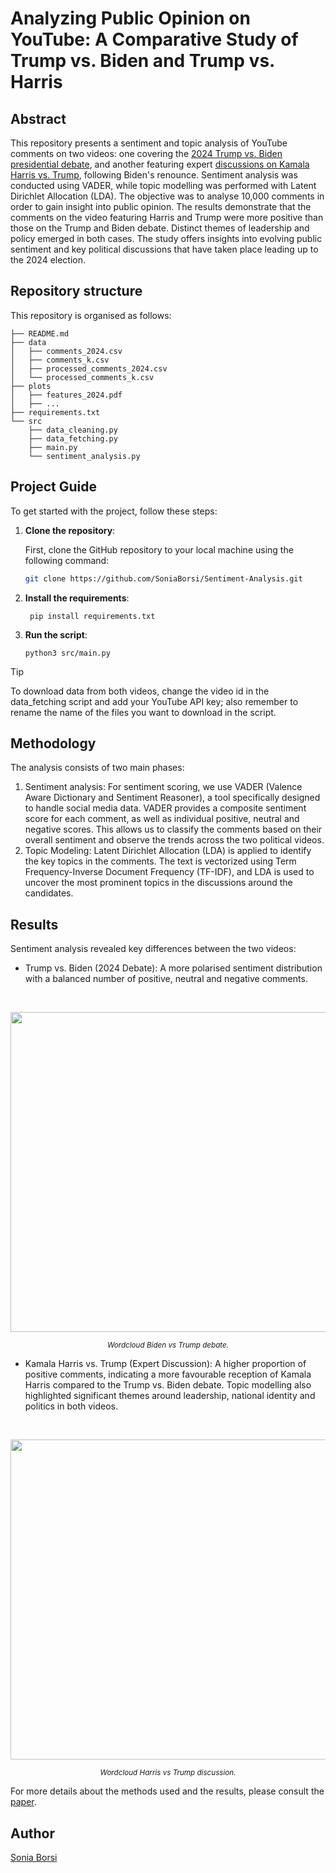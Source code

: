 # Analyzing Public Opinion on YouTube: A Comparative Study of Trump vs. Biden and Trump vs. Harris

## Abstract
This repository presents a sentiment and topic analysis of YouTube comments on two videos: one covering the [2024 Trump vs. Biden presidential debate](https://www.youtube.com/live/qqG96G8YdcE?si=sFv9Q3Cky-Y0TEMJ), and another featuring expert [discussions on Kamala Harris vs. Trump](https://youtu.be/akvhkLHnOAM?si=O_iDSqym8rGragSq), following Biden's renounce. Sentiment analysis was conducted using VADER, while topic modelling was performed with Latent Dirichlet Allocation (LDA). The objective was to analyse 10,000 comments in order to gain insight into public opinion. The results demonstrate that the comments on the video featuring Harris and Trump were more positive than those on the Trump and Biden debate. Distinct themes of leadership and policy emerged in both cases. The study offers insights into evolving public sentiment and key political discussions that have taken place leading up to the 2024 election.

## Repository structure
This repository is organised as follows:
```
├── README.md
├── data
│   ├── comments_2024.csv
│   ├── comments_k.csv
│   ├── processed_comments_2024.csv
│   └── processed_comments_k.csv
├── plots
│   ├── features_2024.pdf
│   ├── ...
├── requirements.txt
└── src
    ├── data_cleaning.py
    ├── data_fetching.py
    ├── main.py
    └── sentiment_analysis.py
```

## Project Guide

To get started with the project, follow these steps:

1. **Clone the repository**:

   First, clone the GitHub repository to your local machine using the following command:

   ```bash
   git clone https://github.com/SoniaBorsi/Sentiment-Analysis.git
    ```

2. **Install the requirements**:
    
    ```
     pip install requirements.txt
    ```

3. **Run the script**:
    ```
    python3 src/main.py
    ```
> [!TIP]
> To download data from both videos, change the video id in the data_fetching script and add your YouTube API key; also remember to rename the name of the files you want to download in the script.


## Methodology

The analysis consists of two main phases:
1. Sentiment analysis: For sentiment scoring, we use VADER (Valence Aware Dictionary and Sentiment Reasoner), a tool specifically designed to handle social media data. VADER provides a composite sentiment score for each comment, as well as individual positive, neutral and negative scores. This allows us to classify the comments based on their overall sentiment and observe the trends across the two political videos.
2. Topic Modeling: Latent Dirichlet Allocation (LDA) is applied to identify the key topics in the comments. The text is vectorized using Term Frequency-Inverse Document Frequency (TF-IDF), and LDA is used to uncover the most prominent topics in the discussions around the candidates.

## Results 
Sentiment analysis revealed key differences between the two videos:
- Trump vs. Biden (2024 Debate): A more polarised sentiment distribution with a balanced number of positive, neutral and negative comments.
<br>

<p align="center">
  <img src="https://github.com/SoniaBorsi/Sentiment-Analysis/blob/dc596c05783f42a2be0fc504e01c98a8bfb22ed4/plots/wordclouds_2024.png?raw=true" width="512"/>  
</p>

<p align="center">
  <sub><em>Wordcloud Biden vs Trump debate.</em></sub>
</p>

- Kamala Harris vs. Trump (Expert Discussion): A higher proportion of positive comments, indicating a more favourable reception of Kamala Harris compared to the Trump vs. Biden debate.
Topic modelling also highlighted significant themes around leadership, national identity and politics in both videos.
<br>

<p align="center">
  <img src="https://github.com/SoniaBorsi/Sentiment-Analysis/blob/dc596c05783f42a2be0fc504e01c98a8bfb22ed4/plots/wordclouds_k.png?raw=true" width="512"/>  
</p>

<p align="center">
  <sub><em>Wordcloud Harris vs Trump discussion.</em></sub>
</p>

For more details about the methods used and the results, please consult the [paper]().

## Author
[Sonia Borsi](https://github.com/SoniaBorsi)
